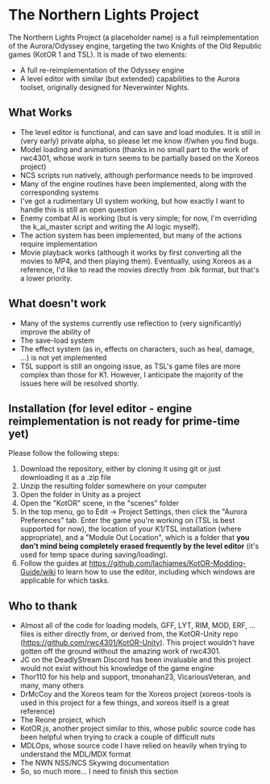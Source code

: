 # The Northern Lights Project

The Northern Lights Project (a placeholder name) is a full reimplementation of the Aurora/Odyssey engine, targeting the two Knights of the Old Republic games (KotOR 1 and TSL). It is made of two elements:
 - A full re-reimplementation of the Odyssey engine
 - A level editor with similar (but extended) capabilities to the Aurora toolset, originally designed for Neverwinter Nights.

## What Works
 - The level editor is functional, and can save and load modules. It is still in (very early) private alpha, so please let me know if/when you find bugs.
 - Model loading and animations (thanks in no small part to the work of rwc4301, whose work in turn seems to be partially based on the Xoreos project) 
 - NCS scripts run natively, although performance needs to be improved
 - Many of the engine routines have been implemented, along with the corresponding systems
 - I've got a rudimentary UI system working, but how exactly I want to handle this is still an open question
 - Enemy combat AI is working (but is very simple; for now, I'm overriding the k_ai_master script and writing the AI logic myself).
 - The action system has been implemented, but many of the actions require implementation
 - Movie playback works (although it works by first converting all the movies to MP4, and then playing them). Eventually, using Xoreos as a reference, I'd like to read the movies directly from .bik format, but that's a lower priority.
 
## What doesn't work
 - Many of the systems currently use reflection to (very significantly) improve the ability of 
 - The save-load system
 - The effect system (as in, effects on characters, such as heal, damage, ...) is not yet implemented
 - TSL support is still an ongoing issue, as TSL's game files are more complex than those for K1. However, I anticipate the majority of the issues here will be resolved shortly.
 
## Installation (for level editor - engine reimplementation is not ready for prime-time yet)
Please follow the following steps:
 1. Download the repository, either by cloning it using git or just downloading it as a .zip file
 2. Unzip the resulting folder somewhere on your computer
 3. Open the folder in Unity as a project
 4. Open the "KotOR" scene, in the "scenes" folder
 5. In the top menu, go to Edit -> Project Settings, then click the "Aurora Preferences" tab. Enter the game you're working on (TSL is best supported for now), the location of your K1/TSL installation (where appropriate), and a "Module Out Location", which is a folder that **you don't mind being completely erased frequently by the level editor** (it's used for temp space during saving/loading).
 6. Follow the guides at https://github.com/lachjames/KotOR-Modding-Guide/wiki to learn how to use the editor, including which windows are applicable for which tasks.

## Who to thank
 - Almost all of the code for loading models, GFF, LYT, RIM, MOD, ERF, ... files is either directly from, or derived from, the KotOR-Unity repo (https://github.com/rwc4301/KotOR-Unity). This project wouldn't have gotten off the ground without the amazing work of rwc4301.
 - JC on the DeadlyStream Discord has been invaluable and this project would not exist without his knowledge of the game engine
 - Thor110 for his help and support, tmonahan23, VicariousVeteran, and many, many others
 - DrMcCoy and the Xoreos team for the Xoreos project (xoreos-tools is used in this project for a few things, and xoreos itself is a great reference)
 - The Reone project, which
 - KotOR.js, another project similar to this, whose public source code has been helpful when trying to crack a couple of difficult nuts
 - MDLOps, whose source code I have relied on heavily when trying to understand the MDL/MDX format
 - The NWN NSS/NCS Skywing documentation
 - So, so much more... I need to finish this section
